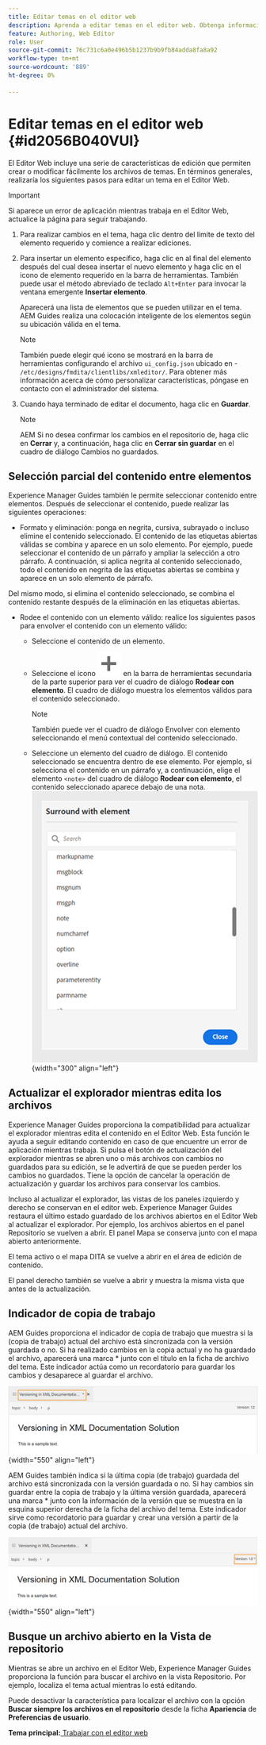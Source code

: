 ```yaml
---
title: Editar temas en el editor web
description: Aprenda a editar temas en el editor web. Obtenga información sobre las distintas funciones de edición para modificar los archivos de temas en AEM Guides.
feature: Authoring, Web Editor
role: User
source-git-commit: 76c731c6a0e496b5b1237b9b9fb84adda8fa8a92
workflow-type: tm+mt
source-wordcount: '889'
ht-degree: 0%

---
```


# Editar temas en el editor web {#id2056B040VUI}

El Editor Web incluye una serie de características de edición que permiten crear o modificar fácilmente los archivos de temas. En términos generales, realizaría los siguientes pasos para editar un tema en el Editor Web.

>[!IMPORTANT]
>
> Si aparece un error de aplicación mientras trabaja en el Editor Web, actualice la página para seguir trabajando.

1. Para realizar cambios en el tema, haga clic dentro del límite de texto del elemento requerido y comience a realizar ediciones.

1. Para insertar un elemento específico, haga clic en al final del elemento después del cual desea insertar el nuevo elemento y haga clic en el icono de elemento requerido en la barra de herramientas. También puede usar el método abreviado de teclado `Alt+Enter` para invocar la ventana emergente **Insertar elemento**.

   Aparecerá una lista de elementos que se pueden utilizar en el tema. AEM Guides realiza una colocación inteligente de los elementos según su ubicación válida en el tema.

   >[!NOTE]
   >
   > También puede elegir qué icono se mostrará en la barra de herramientas configurando el archivo `ui_config.json` ubicado en - `/etc/designs/fmdita/clientlibs/xmleditor/`. Para obtener más información acerca de cómo personalizar características, póngase en contacto con el administrador del sistema.

1. Cuando haya terminado de editar el documento, haga clic en **Guardar**.

   >[!NOTE]
   >
   > AEM Si no desea confirmar los cambios en el repositorio de, haga clic en **Cerrar** y, a continuación, haga clic en **Cerrar sin guardar** en el cuadro de diálogo Cambios no guardados.


## Selección parcial del contenido entre elementos

Experience Manager Guides también le permite seleccionar contenido entre elementos. Después de seleccionar el contenido, puede realizar las siguientes operaciones:
- Formato y eliminación: ponga en negrita, cursiva, subrayado o incluso elimine el contenido seleccionado. El contenido de las etiquetas abiertas válidas se combina y aparece en un solo elemento. Por ejemplo, puede seleccionar el contenido de un párrafo y ampliar la selección a otro párrafo. A continuación, si aplica negrita al contenido seleccionado, todo el contenido en negrita de las etiquetas abiertas se combina y aparece en un solo elemento de párrafo.

Del mismo modo, si elimina el contenido seleccionado, se combina el contenido restante después de la eliminación en las etiquetas abiertas.

- Rodee el contenido con un elemento válido: realice los siguientes pasos para envolver el contenido con un elemento válido:
   - Seleccione el contenido de un elemento.
   - Seleccione el icono ![add](images/Add_icon.svg) en la barra de herramientas secundaria de la parte superior para ver el cuadro de diálogo **Rodear con elemento**. El cuadro de diálogo muestra los elementos válidos para el contenido seleccionado.
     >[!NOTE]
     >
     > También puede ver el cuadro de diálogo Envolver con elemento seleccionando el menú contextual del contenido seleccionado.

   - Seleccione un elemento del cuadro de diálogo. El contenido seleccionado se encuentra dentro de ese elemento. Por ejemplo, si selecciona el contenido en un párrafo y, a continuación, elige el elemento `<note>` del cuadro de diálogo **Rodear con elemento**, el contenido seleccionado aparece debajo de una nota.\
     ![cuadro de diálogo de elementos envolventes](./images/surround-element.png) {width="300" align="left"}

## Actualizar el explorador mientras edita los archivos

Experience Manager Guides proporciona la compatibilidad para actualizar el explorador mientras edita el contenido en el Editor Web. Esta función le ayuda a seguir editando contenido en caso de que encuentre un error de aplicación mientras trabaja. Si pulsa el botón de actualización del explorador mientras se abren uno o más archivos con cambios no guardados para su edición, se le advertirá de que se pueden perder los cambios no guardados. Tiene la opción de cancelar la operación de actualización y guardar los archivos para conservar los cambios.

Incluso al actualizar el explorador, las vistas de los paneles izquierdo y derecho se conservan en el editor web. Experience Manager Guides restaura el último estado guardado de los archivos abiertos en el Editor Web al actualizar el explorador. Por ejemplo, los archivos abiertos en el panel Repositorio se vuelven a abrir. El panel Mapa se conserva junto con el mapa abierto anteriormente.

El tema activo o el mapa DITA se vuelve a abrir en el área de edición de contenido.

El panel derecho también se vuelve a abrir y muestra la misma vista que antes de la actualización.

## Indicador de copia de trabajo

AEM Guides proporciona el indicador de copia de trabajo que muestra si la \(copia de trabajo\) actual del archivo está sincronizada con la versión guardada o no. Si ha realizado cambios en la copia actual y no ha guardado el archivo, aparecerá una marca \* junto con el título en la ficha de archivo del tema. Este indicador actúa como un recordatorio para guardar los cambios y desaparece al guardar el archivo.

![indicador de copia de trabajo](images/working-copy-text-update-indicator.png){width="550" align="left"}

AEM Guides también indica si la última copia \(de trabajo\) guardada del archivo está sincronizada con la versión guardada o no. Si hay cambios sin guardar entre la copia de trabajo y la última versión guardada, aparecerá una marca \* junto con la información de la versión que se muestra en la esquina superior derecha de la ficha del archivo del tema. Este indicador sirve como recordatorio para guardar y crear una versión a partir de la copia \(de trabajo\) actual del archivo.

![Indicador de actualización de versión](images/version-update-indicator.png){width="550" align="left"}




## Busque un archivo abierto en la Vista de repositorio

Mientras se abre un archivo en el Editor Web, Experience Manager Guides proporciona la función para buscar el archivo en la vista Repositorio. Por ejemplo, localiza el tema actual mientras lo está editando.

Puede desactivar la característica para localizar el archivo con la opción **Buscar siempre los archivos en el repositorio** desde la ficha **Apariencia** de **Preferencias de usuario**.


**Tema principal:**[ Trabajar con el editor web](web-editor.md)
